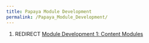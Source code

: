 ```yaml
---
title: Papaya Module Development
permalink: /Papaya_Module_Development/
---
```


1.  REDIRECT [Module Development 1: Content Modules](/Module_Development_1:_Content_Modules "wikilink")
